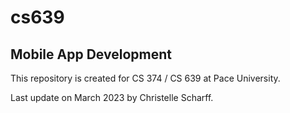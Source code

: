 # cs639

## Mobile App Development

This repository is created for CS 374 / CS 639 at Pace University.

Last update on March 2023 by Christelle Scharff.


